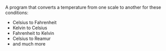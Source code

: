 A program that converts a temperature from one scale to another for these conditions:
- Celsius to Fahrenheit
- Kelvin to Celsius
- Fahrenheit to Kelvin
- Celsius to Reamur
- and much more
